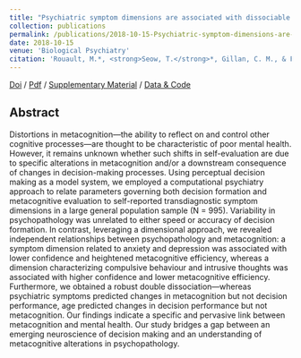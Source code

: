 ```yaml
---
title: "Psychiatric symptom dimensions are associated with dissociable shifts in metacognition but not task performance"
collection: publications
permalink: /publications/2018-10-15-Psychiatric-symptom-dimensions-are-associated-with-dissociable-shifts-in-metacognition-but-not-task-performance
date: 2018-10-15
venue: 'Biological Psychiatry'
citation: 'Rouault, M.*, <strong>Seow, T.</strong>*, Gillan, C. M., & Fleming, S. M. (2018). Psychiatric symptom dimensions are associated with dissociable shifts in metacognition but not task performance. <i>Biological psychiatry</i>, <strong>84</strong>(6), 443-451.'
---
```


[Doi](https://doi.org/10.1016/j.biopsych.2017.12.017) / [Pdf](http://seowxft.github.io/files/2018-10-15-Psychiatric-symptom-dimensions-are-associated-with-dissociable-shifts-in-metacognition-but-not-task-performance.pdf) / [Supplementary Material](http://seowxft.github.io/files/2018-10-15-Psychiatric-symptom-Supplementary.pdf) / [Data & Code](https://github.com/metacoglab/RouaultSeowGillanFleming)

## Abstract
Distortions in metacognition—the ability to reflect on and control other cognitive processes—are thought to be characteristic of poor mental health. However, it remains unknown whether such shifts in self-evaluation are due to specific alterations in metacognition and/or a downstream consequence of changes in decision-making processes. Using perceptual decision making as a model system, we employed a computational psychiatry approach to relate parameters governing both decision formation and metacognitive evaluation to self-reported transdiagnostic symptom dimensions in a large general population sample (N = 995). Variability in psychopathology was unrelated to either speed or accuracy of decision formation. In contrast, leveraging a dimensional approach, we revealed independent relationships between psychopathology and metacognition: a symptom dimension related to anxiety and depression was associated with lower confidence and heightened metacognitive efficiency, whereas a dimension characterizing compulsive behaviour and intrusive thoughts was associated with higher confidence and lower metacognitive efficiency. Furthermore, we obtained a robust double dissociation—whereas psychiatric symptoms predicted changes in metacognition but not decision performance, age predicted changes in decision performance but not metacognition. Our findings indicate a specific and pervasive link between metacognition and mental health. Our study bridges a gap between an emerging neuroscience of decision making and an understanding of metacognitive alterations in psychopathology.
